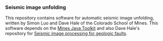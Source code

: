 ### Seismic image unfolding
This repository contains software for automatic seismic image unfolding,
written by Simon Luo and Dave Hale of the Colorado School of Mines.
This software depends on the
[Mines Java Toolkit](https://github.com/dhale/jtk)
and also Dave Hale's repository for
[Seismic image processing for geologic faults](https://github.com/dhale/ipf).

